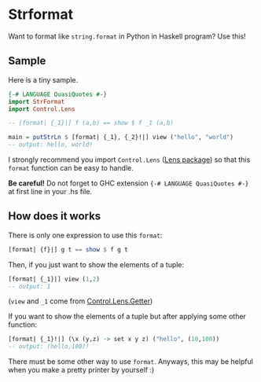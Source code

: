 Strformat
======================

Want to format like `string.format` in Python in Haskell program? Use this!

Sample
-----------------
Here is a tiny sample.

```haskell
{-# LANGUAGE QuasiQuotes #-}
import StrFormat
import Control.Lens

-- [format| {_1}|] f (a,b) == show $ f _1 (a,b)

main = putStrLn $ [format| {_1}, {_2}!|] view ("hello", "world")
-- output: hello, world!
```

I strongly recommend you import `Control.Lens` ([Lens package](http://hackage.haskell.org/package/lens )) so that this `format` function can be easy to handle.

**Be careful!** Do not forget to GHC extension `{-# LANGUAGE QuasiQuotes #-}` at first line in your .hs file.

How does it works
-----------------
There is only one expression to use this `format`:  
```haskell
[format| {f}|] g t == show $ f g t
```

Then, if you just want to show the elements of a tuple:  
```haskell
[format| {_1}|] view (1,2)
-- output: 1
```  
(`view` and `_1` come from [Control.Lens.Getter](http://hackage.haskell.org/packages/archive/lens/3.8.5/doc/html/Control-Lens-Getter.html ))

If you want to show the elements of a tuple but after applying some other function:  
```haskell
[format| {_1}!|] (\x (y,z) -> set x y z) ("hello", (10,100))
-- output: (hello,100)!
```

There must be some other way to use `format`. Anyways, this may be helpful when you make a pretty printer by yourself :)

